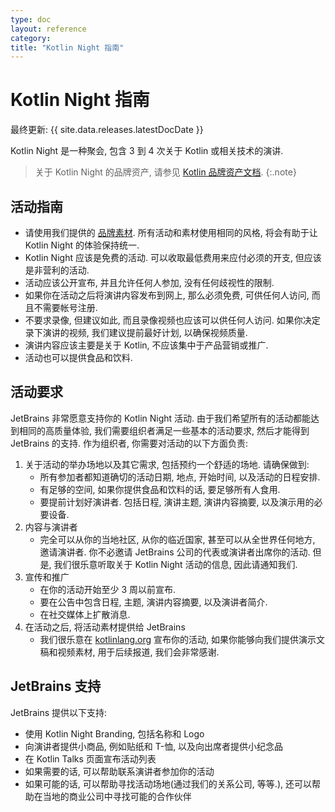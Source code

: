 ```yaml
---
type: doc
layout: reference
category:
title: "Kotlin Night 指南"
---
```


# Kotlin Night 指南

最终更新: {{ site.data.releases.latestDocDate }}

Kotlin Night 是一种聚会, 包含 3 到 4 次关于 Kotlin 或相关技术的演讲.

> 关于 Kotlin Night 的品牌资产, 请参见 [Kotlin 品牌资产文档](kotlin-brand-assets.html#kotlin-night-brand-assets).
{:.note}

## 活动指南

* 请使用我们提供的 [品牌素材](kotlin-brand-assets.html#kotlin-night-brand-assets).
  所有活动和素材使用相同的风格, 将会有助于让 Kotlin Night 的体验保持统一.
* Kotlin Night 应该是免费的活动. 可以收取最低费用来应付必须的开支, 但应该是非营利的活动.
* 活动应该公开宣布, 并且允许任何人参加, 没有任何歧视性的限制.
* 如果你在活动之后将演讲内容发布到网上, 那么必须免费, 可供任何人访问, 而且不需要帐号注册.
* 不要求录像, 但建议如此, 而且录像视频也应该可以供任何人访问. 如果你决定录下演讲的视频, 我们建议提前最好计划, 以确保视频质量.
* 演讲内容应该主要是关于 Kotlin, 不应该集中于产品营销或推广.
* 活动也可以提供食品和饮料.

## 活动要求

JetBrains 非常愿意支持你的 Kotlin Night 活动.
由于我们希望所有的活动都能达到相同的高质量体验, 我们需要组织者满足一些基本的活动要求, 然后才能得到 JetBrains 的支持.
作为组织者, 你需要对活动的以下方面负责:

1. 关于活动的举办场地以及其它需求, 包括预约一个舒适的场地. 请确保做到:
    * 所有参加者都知道确切的活动日期, 地点, 开始时间, 以及活动的日程安排.
    * 有足够的空间, 如果你提供食品和饮料的话, 要足够所有人食用.
    * 要提前计划好演讲者. 包括日程, 演讲主题, 演讲内容摘要, 以及演示用的必要设备.
2. 内容与演讲者
    * 完全可以从你的当地社区, 从你的临近国家, 甚至可以从全世界任何地方, 邀请演讲者. 你不必邀请 JetBrains 公司的代表或演讲者出席你的活动.
      但是, 我们很乐意听取关于 Kotlin Night 活动的信息, 因此请通知我们.
3. 宣传和推广
    * 在你的活动开始至少 3 周以前宣布.
    * 要在公告中包含日程, 主题, 演讲内容摘要, 以及演讲者简介.
    * 在社交媒体上扩散消息.
4. 在活动之后, 将活动素材提供给 JetBrains 
    * 我们很乐意在 [kotlinlang.org](https://kotlinlang.org/community/talks.html) 宣布你的活动,
      如果你能够向我们提供演示文稿和视频素材, 用于后续报道, 我们会非常感谢.

## JetBrains 支持

JetBrains 提供以下支持:

* 使用 Kotlin Night Branding, 包括名称和 Logo
* 向演讲者提供小商品, 例如贴纸和 T-恤, 以及向出席者提供小纪念品  
* 在 Kotlin Talks 页面宣布活动列表 
* 如果需要的话, 可以帮助联系演讲者参加你的活动 
* 如果可能的话, 可以帮助寻找活动场地(通过我们的关系公司, 等等.), 还可以帮助在当地的商业公司中寻找可能的合作伙伴
